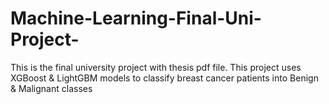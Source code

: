# Machine-Learning-Final-Uni-Project-
This is the final university project with thesis pdf file. This project uses XGBoost &amp; LightGBM models to classify breast cancer patients into Benign &amp; Malignant classes
